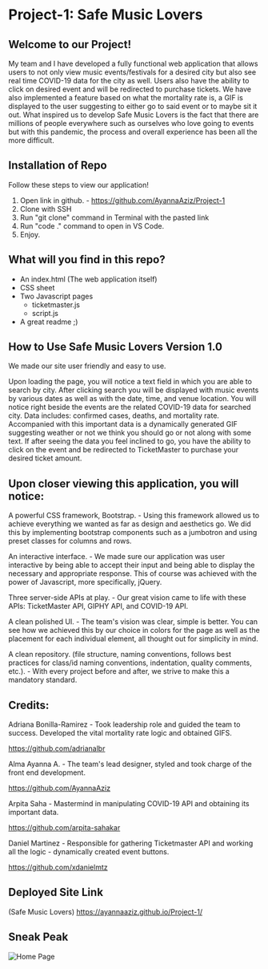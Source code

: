 # Project-1: Safe Music Lovers 


## Welcome to our Project!
My team and I have developed a fully functional web application that allows users to not only view music events/festivals for a desired city but also see real time COVID-19 data for the city as well. Users also have the ability to click on desired event and will be redirected to purchase tickets.
We have also implemented a feature based on what the mortality rate is, a GIF is displayed to the user suggesting to either go to said event or to maybe sit it out. 
What inspired us to develop Safe Music Lovers is the fact that there are millions of people everywhere such as ourselves who love going to events but with this pandemic, the process and overall experience has been all the more difficult. 



## Installation of Repo
Follow these steps to view our application!
1. Open link in github. - https://github.com/AyannaAziz/Project-1
2. Clone with SSH
3. Run "git clone" command in Terminal with the pasted link
4. Run "code ." command to open in VS Code.
5. Enjoy.



## What will you find in this repo?
- An index.html (The web application itself)
- CSS sheet 
- Two Javascript pages
    - ticketmaster.js
    - script.js
- A great readme ;)



## How to Use Safe Music Lovers Version 1.0
We made our site user friendly and easy to use. 

Upon loading the page, you will notice a text field in which you are able to search by city. 
After clicking search you will be displayed with music events by various dates as well as with the date, time, and venue location.
You will notice right beside the events are the related COVID-19 data for searched city. Data includes: confirmed cases, deaths, and mortality rate. 
Accompanied with this important data is a dynamically generated GIF suggesting weather or not we think you should go or not along with some text.
If after seeing the data you feel inclined to go, you have the ability to click on the event and be redirected to TicketMaster to purchase your desired ticket amount. 



## Upon closer viewing this application, you will notice: 
A powerful CSS framework, Bootstrap. - Using this framework allowed us to achieve everything we wanted as far as design and aesthetics go. We did this by implementing bootstrap components such as a jumbotron and using preset classes for columns and rows.

An interactive interface. - We made sure our application was user interactive by being able to accept their input and being able to display the necessary and appropriate response. This of course was achieved with the power of Javascript, more specifically, jQuery.

Three server-side APIs at play. -  Our great vision came to life with these APIs: TicketMaster API, GIPHY API, and COVID-19 API. 

A clean polished UI. - The team's vision was clear, simple is better. You can see how we achieved this by our choice in colors for the page as well as the placement for each individual element, all thought out for simplicity in mind. 

A clean repository. (file structure, naming conventions, follows best practices for class/id naming conventions, indentation, quality comments, etc.).  -  With every project before and after, we strive to make this a mandatory standard.    



## Credits:
Adriana Bonilla-Ramirez  -  Took leadership role and guided the team to success. Developed the vital mortality rate logic and obtained GIFS. 

https://github.com/adrianalbr


Alma Ayanna A.  -  The team's lead designer, styled and took charge of the front end development.

https://github.com/AyannaAziz


Arpita Saha  -  Mastermind in manipulating COVID-19 API and obtaining its important data.

https://github.com/arpita-sahakar


Daniel Martinez - Responsible for gathering Ticketmaster API and working all the logic - dynamically created event buttons. 

https://github.com/xdanielmtz



## Deployed Site Link
(Safe Music Lovers) https://ayannaaziz.github.io/Project-1/



## Sneak Peak
![Home Page](.png)
